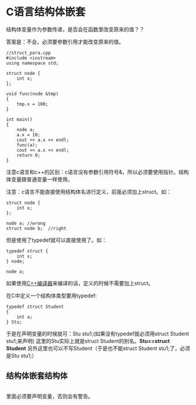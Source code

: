 # C语言结构体嵌套

结构体变量作为参数传递，是否会在函数里改变原来的值？？

答案是：不会，必须要参数引用才能改变原来的值。

```
//struct_para.cpp
#include <iostream>
using namespace std;

struct node {
	int x;
};

void func(node &tmp)
{
	tmp.x = 100;
}

int main()
{
    node a;
    a.x = 10;
    cout << a.x << endl;
    func(a);
    cout << a.x << endl;
    return 0;
}
```

注意c语言和c++的区别：c语言没有参数引用符号&，所以必须要使用指针。结构体变量跟普通变量一样使用。



注意：c语言不能直接使用结构体名进行定义，前面必须加上struct。如：

```
struct node {
	int x;
};

node a;	//wrong
struct node b;	//right
```

但是使用了typedef就可以直接使用了。如：

```
typedef struct {
	int x;
} node;

node a;	
```

 如果使用[C++编译器](https://www.baidu.com/s?wd=C%2B%2B编译器&tn=SE_PcZhidaonwhc_ngpagmjz&rsv_dl=gh_pc_zhidao)来编译的话，定义的时候不需要加上struct。 



 在C中定义一个结构体类型要用typedef:

```
typedef struct Student
{
	int a;
} Stu;
```

于是在声明变量的时候就可：Stu stu1;(如果没有typedef就必须用struct Student stu1;来声明)
这里的Stu实际上就是struct Student的别名。**Stu==struct Student**
另外这里也可以不写Student（于是也不能struct Student stu1;了，必须是Stu stu1;） 

## 结构体嵌套结构体

```

```

里面必须要声明变量，否则会有警告。